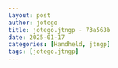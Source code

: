 ```yaml
---
layout: post
author: jotego
title: jotego.jtngp - 73a563b
date: 2025-01-17
categories: [Handheld, jtngp]
tags: [jotego.jtngp]
---
```


